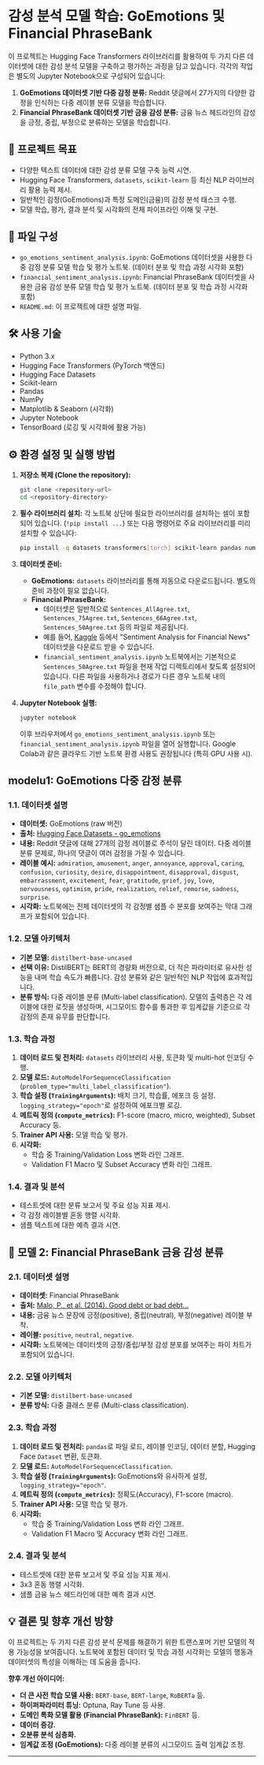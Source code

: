 # 감성 분석 모델 학습: GoEmotions 및 Financial PhraseBank

이 프로젝트는 Hugging Face Transformers 라이브러리를 활용하여 두 가지 다른 데이터셋에 대한 감성 분석 모델을 구축하고 평가하는 과정을 담고 있습니다.
각각의 작업은 별도의 Jupyter Notebook으로 구성되어 있습니다:

1.  **GoEmotions 데이터셋 기반 다중 감정 분류:** Reddit 댓글에서 27가지의 다양한 감정을 인식하는 다중 레이블 분류 모델을 학습합니다.
2.  **Financial PhraseBank 데이터셋 기반 금융 감성 분류:** 금융 뉴스 헤드라인의 감성을 긍정, 중립, 부정으로 분류하는 모델을 학습합니다.

## 🚀 프로젝트 목표

*   다양한 텍스트 데이터에 대한 감성 분류 모델 구축 능력 시연.
*   Hugging Face Transformers, `datasets`, `scikit-learn` 등 최신 NLP 라이브러리 활용 능력 제시.
*   일반적인 감정(GoEmotions)과 특정 도메인(금융)의 감정 분석 태스크 수행.
*   모델 학습, 평가, 결과 분석 및 시각화의 전체 파이프라인 이해 및 구현.

## 📂 파일 구성

*   `go_emotions_sentiment_analysis.ipynb`: GoEmotions 데이터셋을 사용한 다중 감정 분류 모델 학습 및 평가 노트북. (데이터 분포 및 학습 과정 시각화 포함)
*   `financial_sentiment_analysis.ipynb`: Financial PhraseBank 데이터셋을 사용한 금융 감성 분류 모델 학습 및 평가 노트북. (데이터 분포 및 학습 과정 시각화 포함)
*   `README.md`: 이 프로젝트에 대한 설명 파일.

## 🛠️ 사용 기술

*   Python 3.x
*   Hugging Face Transformers (PyTorch 백엔드)
*   Hugging Face Datasets
*   Scikit-learn
*   Pandas
*   NumPy
*   Matplotlib & Seaborn (시각화)
*   Jupyter Notebook
*   TensorBoard (로깅 및 시각화에 활용 가능)

## ⚙️ 환경 설정 및 실행 방법

1.  **저장소 복제 (Clone the repository):**
    ```bash
    git clone <repository-url>
    cd <repository-directory>
    ```

2.  **필수 라이브러리 설치:**
    각 노트북 상단에 필요한 라이브러리를 설치하는 셀이 포함되어 있습니다. (`!pip install ...`)
    또는 다음 명령어로 주요 라이브러리를 미리 설치할 수 있습니다:
    ```bash
    pip install -q datasets transformers[torch] scikit-learn pandas numpy matplotlib seaborn tensorboard
    ```

3.  **데이터셋 준비:**
    *   **GoEmotions:** `datasets` 라이브러리를 통해 자동으로 다운로드됩니다. 별도의 준비 과정이 필요 없습니다.
    *   **Financial PhraseBank:**
        *   데이터셋은 일반적으로 `Sentences_AllAgree.txt`, `Sentences_75Agree.txt`, `Sentences_66Agree.txt`, `Sentences_50Agree.txt` 등의 파일로 제공됩니다.
        *   예를 들어, [Kaggle](https://www.kaggle.com/datasets/ankurzing/sentiment-analysis-for-financial-news/data) 등에서 "Sentiment Analysis for Financial News" 데이터셋을 다운로드 받을 수 있습니다.
        *   `financial_sentiment_analysis.ipynb` 노트북에서는 기본적으로 `Sentences_50Agree.txt` 파일을 현재 작업 디렉토리에서 찾도록 설정되어 있습니다. 다른 파일을 사용하거나 경로가 다른 경우 노트북 내의 `file_path` 변수를 수정해야 합니다.

4.  **Jupyter Notebook 실행:**
    ```bash
    jupyter notebook
    ```
    이후 브라우저에서 `go_emotions_sentiment_analysis.ipynb` 또는 `financial_sentiment_analysis.ipynb` 파일을 열어 실행합니다. Google Colab과 같은 클라우드 기반 노트북 환경 사용도 권장됩니다 (특히 GPU 사용 시).

##  modelu1: GoEmotions 다중 감정 분류

### 1.1. 데이터셋 설명

*   **데이터셋:** GoEmotions (raw 버전)
*   **출처:** [Hugging Face Datasets - go_emotions](https://huggingface.co/datasets/go_emotions)
*   **내용:** Reddit 댓글에 대해 27개의 감정 레이블로 주석이 달린 데이터. 다중 레이블 분류 문제로, 하나의 댓글이 여러 감정을 가질 수 있습니다.
*   **레이블 예시:** `admiration`, `amusement`, `anger`, `annoyance`, `approval`, `caring`, `confusion`, `curiosity`, `desire`, `disappointment`, `disapproval`, `disgust`, `embarrassment`, `excitement`, `fear`, `gratitude`, `grief`, `joy`, `love`, `nervousness`, `optimism`, `pride`, `realization`, `relief`, `remorse`, `sadness`, `surprise`.
*   **시각화:** 노트북에는 전체 데이터셋의 각 감정별 샘플 수 분포를 보여주는 막대 그래프가 포함되어 있습니다.

### 1.2. 모델 아키텍처

*   **기본 모델:** `distilbert-base-uncased`
*   **선택 이유:** DistilBERT는 BERT의 경량화 버전으로, 더 적은 파라미터로 유사한 성능을 내며 학습 속도가 빠릅니다. 감성 분류와 같은 일반적인 NLP 작업에 효과적입니다.
*   **분류 방식:** 다중 레이블 분류 (Multi-label classification). 모델의 출력층은 각 레이블에 대한 로짓을 생성하며, 시그모이드 함수를 통과한 후 임계값을 기준으로 각 감정의 존재 유무를 판단합니다.

### 1.3. 학습 과정

1.  **데이터 로드 및 전처리:** `datasets` 라이브러리 사용, 토큰화 및 multi-hot 인코딩 수행.
2.  **모델 로드:** `AutoModelForSequenceClassification` (`problem_type="multi_label_classification"`).
3.  **학습 설정 (`TrainingArguments`):** 배치 크기, 학습률, 에포크 등 설정. `logging_strategy="epoch"`로 설정하여 에포크별 로깅.
4.  **메트릭 정의 (`compute_metrics`):** F1-score (macro, micro, weighted), Subset Accuracy 등.
5.  **Trainer API 사용:** 모델 학습 및 평가.
6.  **시각화:**
    *   학습 중 Training/Validation Loss 변화 라인 그래프.
    *   Validation F1 Macro 및 Subset Accuracy 변화 라인 그래프.

### 1.4. 결과 및 분석

*   테스트셋에 대한 분류 보고서 및 주요 성능 지표 제시.
*   각 감정 레이블별 혼동 행렬 시각화.
*   샘플 텍스트에 대한 예측 결과 시연.

## 🤖 모델 2: Financial PhraseBank 금융 감성 분류

### 2.1. 데이터셋 설명

*   **데이터셋:** Financial PhraseBank
*   **출처:** [Malo, P., et al. (2014). Good debt or bad debt...](https://www.researchgate.net/publication/251231364_FinancialPhraseBank-v10)
*   **내용:** 금융 뉴스 문장에 긍정(positive), 중립(neutral), 부정(negative) 레이블 부착.
*   **레이블:** `positive`, `neutral`, `negative`.
*   **시각화:** 노트북에는 데이터셋의 긍정/중립/부정 감성 분포를 보여주는 파이 차트가 포함되어 있습니다.

### 2.2. 모델 아키텍처

*   **기본 모델:** `distilbert-base-uncased`
*   **분류 방식:** 다중 클래스 분류 (Multi-class classification).

### 2.3. 학습 과정

1.  **데이터 로드 및 전처리:** `pandas`로 파일 로드, 레이블 인코딩, 데이터 분할, Hugging Face `Dataset` 변환, 토큰화.
2.  **모델 로드:** `AutoModelForSequenceClassification`.
3.  **학습 설정 (`TrainingArguments`):** GoEmotions와 유사하게 설정, `logging_strategy="epoch"`.
4.  **메트릭 정의 (`compute_metrics`):** 정확도(Accuracy), F1-score (macro).
5.  **Trainer API 사용:** 모델 학습 및 평가.
6.  **시각화:**
    *   학습 중 Training/Validation Loss 변화 라인 그래프.
    *   Validation F1 Macro 및 Accuracy 변화 라인 그래프.

### 2.4. 결과 및 분석

*   테스트셋에 대한 분류 보고서 및 주요 성능 지표 제시.
*   3x3 혼동 행렬 시각화.
*   샘플 금융 뉴스 헤드라인에 대한 예측 결과 시연.

## 💡 결론 및 향후 개선 방향

이 프로젝트는 두 가지 다른 감성 분석 문제를 해결하기 위한 트랜스포머 기반 모델의 적용 가능성을 보여줍니다. 노트북에 포함된 데이터 및 학습 과정 시각화는 모델의 행동과 데이터셋의 특성을 이해하는 데 도움을 줍니다.

**향후 개선 아이디어:**

*   **더 큰 사전 학습 모델 사용:** `BERT-base`, `BERT-large`, `RoBERTa` 등.
*   **하이퍼파라미터 튜닝:** Optuna, Ray Tune 등 사용.
*   **도메인 특화 모델 활용 (Financial PhraseBank):** `FinBERT` 등.
*   **데이터 증강.**
*   **오분류 분석 심층화.**
*   **임계값 조정 (GoEmotions):** 다중 레이블 분류의 시그모이드 출력 임계값 조정.
---
